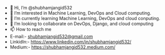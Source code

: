 - 👋 Hi, I’m @shubhamjangid532
- 👀 I’m interested in Machine Learning, DevOps and Cloud computing.
- 🌱 I’m currently learning Machine Learning, DevOps and cloud conputing.
- 💞️ I’m looking to collaborate on DevOps, Django, and cloud computing
- 📫 How to reach me 
- E-mail:- shubhamjangid532@gmail.com
- LinkidIn:- https://www.linkedin.com/in/shubhamjangid532/
- Medium:- https://shubhamjangid532.medium.com/

<!---
shubhamjangid532/shubhamjangid532 is a ✨ special ✨ repository because its `README.md` (this file) appears on your GitHub profile.
You can click the Preview link to take a look at your changes.
--->
